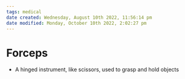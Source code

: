 ```yaml
---
tags: medical
date created: Wednesday, August 10th 2022, 11:56:14 pm
date modified: Monday, October 10th 2022, 2:02:27 pm
---
```


# Forceps
- A hinged instrument, like scissors, used to grasp and hold objects



